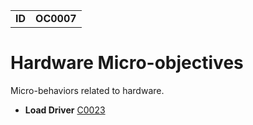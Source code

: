 |||
|---|---|
|**ID**|**OC0007**|


# Hardware Micro-objectives #
Micro-behaviors related to hardware.

* **Load Driver** [C0023](../hardware/load-driver.md)
